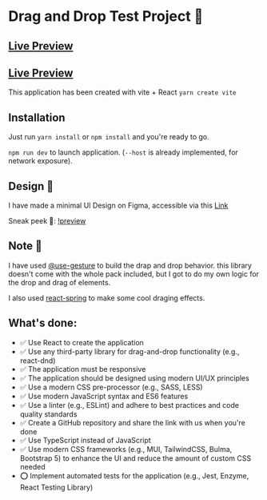 # Drag and Drop Test Project 🚀

## [Live Preview](https://feat-addpreviewimage--scintillating-parfait-66f416.netlify.app/)


## [Live Preview](https://feat-addpreviewimage--scintillating-parfait-66f416.netlify.app/)

This application has been created with vite + React `yarn create vite`

## Installation 

Just run `yarn install` or `npm install` and you're ready to go.

`npm run dev` to launch application. (`--host` is already implemented, for network exposure).

## Design 🎨

I have made a minimal UI Design on Figma, accessible via this [Link](https://www.figma.com/file/sUHnXCQlkymi132bZVVhXD/Drag-N-Drop-UI?type=design&node-id=0-1&mode=design)

Sneak peek 👀:
[!preview](https://prnt.sc/-PazICt4w0Mo)

## Note 👋

I have used [@use-gesture](https://use-gesture.netlify.app/) to build the drap and drop behavior. this library doesn't come with the whole pack included, but I got to do my own logic for the drop and drag of elements.

I also used [react-spring](https://github.com/pmndrs/react-spring) to make some cool draging effects.

## What's done:

- ✅ Use React to create the application
- ✅ Use any third-party library for drag-and-drop functionality (e.g., react-dnd)
- ✅ The application must be responsive
- ✅ The application should be designed using modern UI/UX principles
- ✅ Use a modern CSS pre-processor (e.g., SASS, LESS)
- ✅ Use modern JavaScript syntax and ES6 features
- ✅ Use a linter (e.g., ESLint) and adhere to best practices and code quality standards
- ✅ Create a GitHub repository and share the link with us when you're done
- ✅ Use TypeScript instead of JavaScript
- ✅ Use modern CSS frameworks (e.g., MUI, TailwindCSS, Bulma, Bootstrap 5) to enhance the UI and reduce the amount of custom CSS needed
- ⭕ Implement automated tests for the application (e.g., Jest, Enzyme, React Testing
Library)